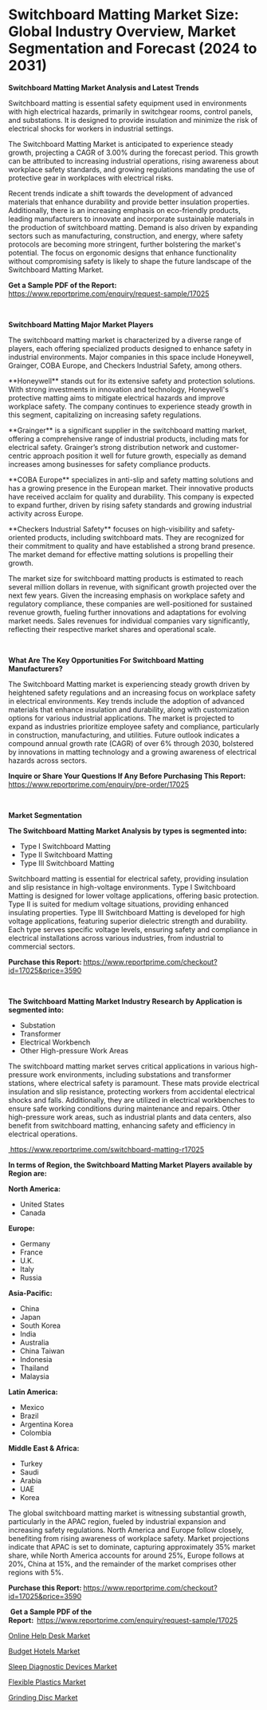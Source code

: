 <p><h1>Switchboard Matting Market Size: Global Industry Overview, Market Segmentation and Forecast (2024 to 2031)</h1></p><p><strong>Switchboard Matting Market Analysis and Latest Trends</strong></p>
<p><p>Switchboard matting is essential safety equipment used in environments with high electrical hazards, primarily in switchgear rooms, control panels, and substations. It is designed to provide insulation and minimize the risk of electrical shocks for workers in industrial settings.</p><p>The Switchboard Matting Market is anticipated to experience steady growth, projecting a CAGR of 3.00% during the forecast period. This growth can be attributed to increasing industrial operations, rising awareness about workplace safety standards, and growing regulations mandating the use of protective gear in workplaces with electrical risks. </p><p>Recent trends indicate a shift towards the development of advanced materials that enhance durability and provide better insulation properties. Additionally, there is an increasing emphasis on eco-friendly products, leading manufacturers to innovate and incorporate sustainable materials in the production of switchboard matting. Demand is also driven by expanding sectors such as manufacturing, construction, and energy, where safety protocols are becoming more stringent, further bolstering the market's potential. The focus on ergonomic designs that enhance functionality without compromising safety is likely to shape the future landscape of the Switchboard Matting Market.</p></p>
<p><strong>Get a Sample PDF of the Report:&nbsp;</strong> <a href="https://www.reportprime.com/enquiry/request-sample/17025?utm_campaign=1130&utm_medium=2&utm_source=Github&utm_content=ia&utm_term=24112024&utm_id=switchboard-matting">https://www.reportprime.com/enquiry/request-sample/17025</a></p>
<p>&nbsp;</p>
<p><strong>Switchboard Matting Major Market Players</strong></p>
<p><p>The switchboard matting market is characterized by a diverse range of players, each offering specialized products designed to enhance safety in industrial environments. Major companies in this space include Honeywell, Grainger, COBA Europe, and Checkers Industrial Safety, among others.</p><p>**Honeywell** stands out for its extensive safety and protection solutions. With strong investments in innovation and technology, Honeywell's protective matting aims to mitigate electrical hazards and improve workplace safety. The company continues to experience steady growth in this segment, capitalizing on increasing safety regulations.</p><p>**Grainger** is a significant supplier in the switchboard matting market, offering a comprehensive range of industrial products, including mats for electrical safety. Grainger’s strong distribution network and customer-centric approach position it well for future growth, especially as demand increases among businesses for safety compliance products.</p><p>**COBA Europe** specializes in anti-slip and safety matting solutions and has a growing presence in the European market. Their innovative products have received acclaim for quality and durability. This company is expected to expand further, driven by rising safety standards and growing industrial activity across Europe.</p><p>**Checkers Industrial Safety** focuses on high-visibility and safety-oriented products, including switchboard mats. They are recognized for their commitment to quality and have established a strong brand presence. The market demand for effective matting solutions is propelling their growth.</p><p>The market size for switchboard matting products is estimated to reach several million dollars in revenue, with significant growth projected over the next few years. Given the increasing emphasis on workplace safety and regulatory compliance, these companies are well-positioned for sustained revenue growth, fueling further innovations and adaptations for evolving market needs. Sales revenues for individual companies vary significantly, reflecting their respective market shares and operational scale.</p></p>
<p>&nbsp;</p>
<p><strong>What Are The Key Opportunities For Switchboard Matting Manufacturers?</strong></p>
<p><p>The Switchboard Matting market is experiencing steady growth driven by heightened safety regulations and an increasing focus on workplace safety in electrical environments. Key trends include the adoption of advanced materials that enhance insulation and durability, along with customization options for various industrial applications. The market is projected to expand as industries prioritize employee safety and compliance, particularly in construction, manufacturing, and utilities. Future outlook indicates a compound annual growth rate (CAGR) of over 6% through 2030, bolstered by innovations in matting technology and a growing awareness of electrical hazards across sectors.</p></p>
<p><strong>Inquire or Share Your Questions If Any Before Purchasing This Report:</strong> <a href="https://www.reportprime.com/enquiry/pre-order/17025?utm_campaign=1130&utm_medium=2&utm_source=Github&utm_content=ia&utm_term=24112024&utm_id=switchboard-matting">https://www.reportprime.com/enquiry/pre-order/17025</a></p>
<p>&nbsp;</p>
<p><strong>Market Segmentation</strong></p>
<p><strong>The Switchboard Matting Market Analysis by types is segmented into:</strong></p>
<p><ul><li>Type I Switchboard Matting</li><li>Type II Switchboard Matting</li><li>Type III Switchboard Matting</li></ul></p>
<p><p>Switchboard matting is essential for electrical safety, providing insulation and slip resistance in high-voltage environments. Type I Switchboard Matting is designed for lower voltage applications, offering basic protection. Type II is suited for medium voltage situations, providing enhanced insulating properties. Type III Switchboard Matting is developed for high voltage applications, featuring superior dielectric strength and durability. Each type serves specific voltage levels, ensuring safety and compliance in electrical installations across various industries, from industrial to commercial sectors.</p></p>
<p><strong>Purchase this Report:&nbsp;</strong><a href="https://www.reportprime.com/checkout?id=17025&price=3590&utm_campaign=1130&utm_medium=2&utm_source=Github&utm_content=ia&utm_term=24112024&utm_id=switchboard-matting">https://www.reportprime.com/checkout?id=17025&price=3590</a></p>
<p>&nbsp;</p>
<p><strong>The Switchboard Matting Market Industry Research by Application is segmented into:</strong></p>
<p><ul><li>Substation</li><li>Transformer</li><li>Electrical Workbench</li><li>Other High-pressure Work Areas</li></ul></p>
<p><p>The switchboard matting market serves critical applications in various high-pressure work environments, including substations and transformer stations, where electrical safety is paramount. These mats provide electrical insulation and slip resistance, protecting workers from accidental electrical shocks and falls. Additionally, they are utilized in electrical workbenches to ensure safe working conditions during maintenance and repairs. Other high-pressure work areas, such as industrial plants and data centers, also benefit from switchboard matting, enhancing safety and efficiency in electrical operations.</p></p>
<p><a href="https://www.reportprime.com/switchboard-matting-r17025?utm_campaign=1130&utm_medium=2&utm_source=Github&utm_content=ia&utm_term=24112024&utm_id=switchboard-matting">&nbsp;https://www.reportprime.com/switchboard-matting-r17025</a></p>
<p><strong>In terms of Region, the Switchboard Matting Market Players available by Region are:</strong></p>
<p>
    <p> <strong> North America: </strong>
        <ul>
            <li>United States</li>
            <li>Canada</li>
        </ul>
        </p> 
    <p> <strong> Europe: </strong>
        <ul>
            <li>Germany</li>
            <li>France</li>
            <li>U.K.</li>
            <li>Italy</li>
            <li>Russia</li>
        </ul>
        </p> 
    <p> <strong> Asia-Pacific: </strong>
        <ul>
            <li>China</li>
            <li>Japan</li>
            <li>South Korea</li>
            <li>India</li>
            <li>Australia</li>
            <li>China Taiwan</li>
            <li>Indonesia</li>
            <li>Thailand</li>
            <li>Malaysia</li>
        </ul>
        </p> 
    <p> <strong> Latin America: </strong>
        <ul>
            <li>Mexico</li>
            <li>Brazil</li>
            <li>Argentina Korea</li>
            <li>Colombia</li>
        </ul>
        </p> 
    <p> <strong> Middle East & Africa: </strong>
        <ul>
            <li>Turkey</li>
            <li>Saudi</li>
            <li>Arabia</li>
            <li>UAE</li>
            <li>Korea</li>
        </ul>
    </p>
    </p>
<p><p>The global switchboard matting market is witnessing substantial growth, particularly in the APAC region, fueled by industrial expansion and increasing safety regulations. North America and Europe follow closely, benefiting from rising awareness of workplace safety. Market projections indicate that APAC is set to dominate, capturing approximately 35% market share, while North America accounts for around 25%, Europe follows at 20%, China at 15%, and the remainder of the market comprises other regions with 5%.</p></p>
<p><strong>Purchase this Report: </strong><a href="https://www.reportprime.com/checkout?id=17025&price=3590&utm_campaign=1130&utm_medium=2&utm_source=Github&utm_content=ia&utm_term=24112024&utm_id=switchboard-matting">https://www.reportprime.com/checkout?id=17025&price=3590</a></p>
<p>&nbsp;<strong>Get a Sample PDF of the Report:&nbsp;&nbsp;</strong><a href="https://www.reportprime.com/enquiry/request-sample/17025?utm_campaign=1130&utm_medium=2&utm_source=Github&utm_content=ia&utm_term=24112024&utm_id=switchboard-matting">https://www.reportprime.com/enquiry/request-sample/17025</a></p>
<p><strong></strong></p>
<p><p><a href="https://issuu.com/reportprime-2/docs/online-help-desk-market-size-2030.p_0c31c4c921a763?utm_campaign=1130&utm_medium=2&utm_source=Github&utm_content=ia&utm_term=24112024&utm_id=switchboard-matting">Online Help Desk Market</a></p><p><a href="https://issuu.com/reportprime-2/docs/budget-hotels-market-size-2030.pptx_f51244b9aca061?utm_campaign=1130&utm_medium=2&utm_source=Github&utm_content=ia&utm_term=24112024&utm_id=switchboard-matting">Budget Hotels Market</a></p><p><a href="https://www.linkedin.com/pulse/sleep-diagnostic-devices-market-forecast-report-highlights-gquwe?utm_campaign=1130&utm_medium=2&utm_source=Github&utm_content=ia&utm_term=24112024&utm_id=switchboard-matting">Sleep Diagnostic Devices Market</a></p><p><a href="https://www.linkedin.com/pulse/global-flexible-plastics-market-trends-innovations-kuv8e?utm_campaign=1130&utm_medium=2&utm_source=Github&utm_content=ia&utm_term=24112024&utm_id=switchboard-matting">Flexible Plastics Market</a></p><p><a href="https://www.linkedin.com/pulse/insights-grinding-disc-market-players-size-geographical-regions-whjze?utm_campaign=1130&utm_medium=2&utm_source=Github&utm_content=ia&utm_term=24112024&utm_id=switchboard-matting">Grinding Disc Market</a></p></p>